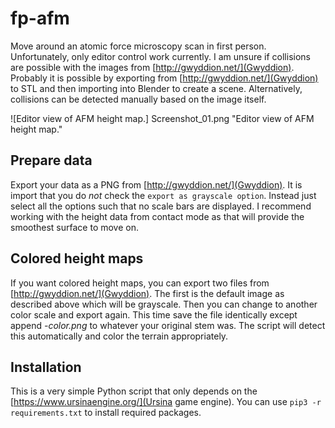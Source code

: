 # fp-afm
Move around an atomic force microscopy scan in first person.
Unfortunately, only editor control work currently.
I am unsure if collisions are possible with the images from [http://gwyddion.net/](Gwyddion).
Probably it is possible by exporting from [http://gwyddion.net/](Gwyddion) to STL and then importing into Blender to create a scene.
Alternatively, collisions can be detected manually based on the image itself.

![Editor view of AFM height map.] Screenshot_01.png "Editor view of AFM height map."

## Prepare data
Export your data as a PNG from [http://gwyddion.net/](Gwyddion).
It is import that you do *not* check the `export as grayscale option`.
Instead just select all the options such that no scale bars are displayed.
I recommend working with the height data from contact mode as that will provide the smoothest surface to move on.

## Colored height maps
If you want colored height maps, you can export two files from [http://gwyddion.net/](Gwyddion).
The first is the default image as described above which will be grayscale.
Then you can change to another color scale and export again.
This time save the file identically except append *-color.png* to whatever your original stem was.
The script will detect this automatically and color the terrain appropriately.

## Installation
This is a very simple Python script that only depends on the [https://www.ursinaengine.org/](Ursina game engine).
You can use `pip3 -r requirements.txt` to install required packages.